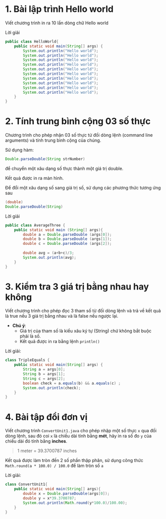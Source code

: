 # **1. Bài lập trình Hello world**
Viết chương trình in ra 10 lần dòng chữ Hello world

Lời giải
```java
public class HelloWorld{
	public static void main(String[] args) {
		System.out.println("Hello world");
		System.out.println("Hello world");
		System.out.println("Hello world");
		System.out.println("Hello world");
		System.out.println("Hello world");
		System.out.println("Hello world");
		System.out.println("Hello world");
		System.out.println("Hello world");
		System.out.println("Hello world");
		System.out.println("Hello world");
	}
}
```

# **2. Tính trung bình cộng 03 số thực**
Chương trình cho phép nhận 03 số thực từ đối dòng lệnh (command line arguments) và tính trung bình cộng của chúng.

Sử dụng hàm: 
```java
Double.parseDouble(String strNumber)
``` 
để chuyển một xâu dạng số thực thành một giá trị double.

Kết quả được in ra màn hình.

Để đổi một xâu dạng số sang giá trị số, sử dụng các phương thức tương ứng sau

```java
(double)
Double.parseDouble(String)
```

Lời giải
```java
public class AverageThree {
	public static void main (String[] args){
		double a = Double.parseDouble (args[0]);
		double b = Double.parseDouble (args[1]);
		double c = Double.parseDouble (args[2]);
		
		double avg = (a+b+c)/3;
		System.out.println(avg);
	}
}
```

# **3. Kiểm tra 3 giá trị bằng nhau hay không**

Viết chương trình cho phép đọc 3 tham số từ đối dòng lệnh và trả về kết quả là true nếu 3 giá trị bằng nhau và là false nếu ngược lại.

- **Chú ý**:
    - Giá trị của tham số là kiểu xâu ký tự (String) chứ không bắt buộc phải là số.
    - Kết quả được in ra bằng lệnh `println()`

Lời giải:
```java
class TripleEquals {
	public static void main(String[] args) {
        String a = args[0];
        String b = args[1];
        String c = args[2];
        boolean check = a.equals(b) && a.equals(c) ;
        System.out.println(check);
	}
}
```

# 4. Bài tập đổi đơn vị
Viết chương trình `ConvertUnit1.java` cho phép nhập một số thực `x` qua đối dòng lệnh, sau đó coi `x` là chiều dài tính bằng **mét**, hãy in ra số đo `y` của chiều dài đó tính bằng **inches**.

> 1 meter = 39.3700787 inches

Kết quả được làm tròn đến 2 số phần thập phân, sử dụng công thức `Math.round(a * 100.0) / 100.0` để làm tròn số `a`

Lời giải:
```java
class ConvertUnit1{ 
	public static void main(String[] args){
        double x = Double.parseDouble(args[0]);
        double y = x*39.3700787;
        System.out.println(Math.round(y*100.0)/100.00);
	}
}
```